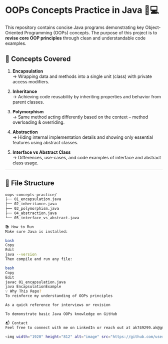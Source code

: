 # OOPs Concepts Practice in Java 🧠💻

This repository contains concise Java programs demonstrating key Object-Oriented Programming (OOPs) concepts. The purpose of this project is to **revise core OOP principles** through clean and understandable code examples.

## 🚀 Concepts Covered

1. **Encapsulation**  
   → Wrapping data and methods into a single unit (class) with private access modifiers.

2. **Inheritance**  
   → Achieving code reusability by inheriting properties and behavior from parent classes.

3. **Polymorphism**  
   → Same method acting differently based on the context – method overloading & overriding.

4. **Abstraction**  
   → Hiding internal implementation details and showing only essential features using abstract classes.

5. **Interface vs Abstract Class**  
   → Differences, use-cases, and code examples of interface and abstract class usage.

---

## 📁 File Structure

```bash
oops-concepts-practice/
├── 01_encapsulation.java
├── 02_inheritance.java
├── 03_polymorphism.java
├── 04_abstraction.java
└── 05_interface_vs_abstract.java

📚 How to Run
Make sure Java is installed:

bash
Copy
Edit
java --version
Then compile and run any file:

bash
Copy
Edit
javac 01_encapsulation.java
java EncapsulationExample
💡 Why This Repo?
To reinforce my understanding of OOPs principles

As a quick reference for interviews or revision

To demonstrate basic Java OOPs knowledge on GitHub

📬 Contact
Feel free to connect with me on LinkedIn or reach out at ak749299.ak@gmail.com

<img width="1920" height="812" alt="image" src="https://github.com/user-attachments/assets/2367b7a1-c7f9-4ea0-9740-41d924b29a7a" />


